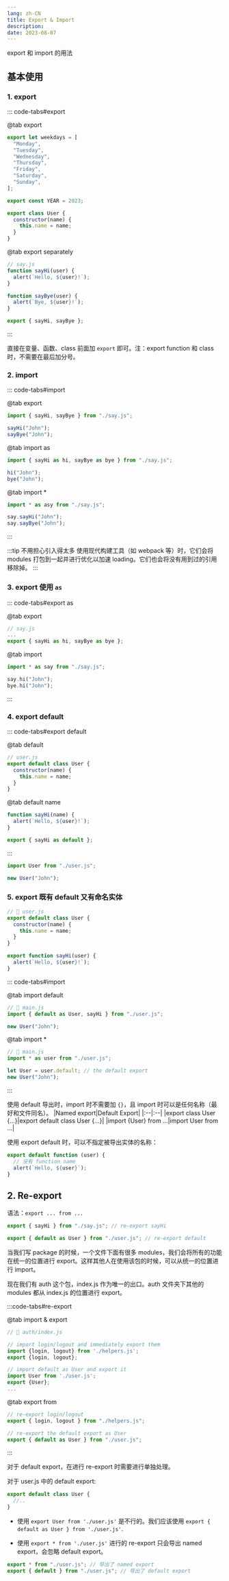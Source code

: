 ```yaml
---
lang: zh-CN
title: Export & Import
description:
date: 2023-08-07
---
```


export 和 import 的用法

<!-- more -->

## 基本使用

### 1. export

::: code-tabs#export

@tab export

```js
export let weekdays = [
  "Monday",
  "Tuesday",
  "Wednesday",
  "Thursday",
  "Friday",
  "Saturday",
  "Sunday",
];

export const YEAR = 2023;

export class User {
  constructor(name) {
    this.name = name;
  }
}
```

@tab export separately

```js
// say.js
function sayHi(user) {
  alert(`Hello, ${user}!`);
}

function sayBye(user) {
  alert(`Bye, ${user}!`);
}

export { sayHi, sayBye };
```

:::

直接在变量、函数、class 前面加 `export` 即可。注：export function 和 class 时，不需要在最后加分号。

### 2. import

::: code-tabs#import

@tab export

```js
import { sayHi, sayBye } from "./say.js";

sayHi("John");
sayBye("John");
```

@tab import as

```js
import { sayHi as hi, sayBye as bye } from "./say.js";

hi("John");
bye("John");
```

@tab import \*

```js
import * as asy from "./say.js";

say.sayHi("John");
say.sayBye("John");
```

:::

:::tip 不用担心引入得太多
使用现代构建工具（如 webpack 等）时，它们会将 modules 打包到一起并进行优化以加速 loading。它们也会将没有用到过的引用移除掉。
:::

### 3. export 使用 `as`

::: code-tabs#export as

@tab export

```js
// say.js
...
export { sayHi as hi, sayBye as bye };
```

@tab import

```js
import * as say from "./say.js";

say.hi("John");
bye.hi("John");
```

:::

### 4. export default

::: code-tabs#export default

@tab default

```js
// user.js
export default class User {
  constructor(name) {
    this.name = name;
  }
}
```

@tab default name

```js
function sayHi(name) {
  alert(`Hello, ${user}!`);
}

export { sayHi as default };
```

:::

```js
import User from "./user.js";

new User("John");
```

### 5. export 既有 default 又有命名实体

```js
// 📁 user.js
export default class User {
  constructor(name) {
    this.name = name;
  }
}

export function sayHi(user) {
  alert(`Hello, ${user}!`);
}
```

::: code-tabs#import

@tab import default

```js
// 📁 main.js
import { default as User, sayHi } from "./user.js";

new User("John");
```

@tab import \*

```js
// 📁 main.js
import * as user from "./user.js";

let User = user.default; // the default export
new User("John");
```

:::

使用 default 导出时，import 时不需要加 `{}`，且 import 时可以是任何名称（最好和文件同名）。
|Named export|Default Export|
|:--|:--|
|export class User {...}|export default class User {...}|
|import {User} from ...|import User from ...|

使用 export default 时，可以不指定被导出实体的名称：

```js
export default function (user) {
  // 没有 function name
  alert(`Hello, ${user}`);
}
```

## 2. Re-export

语法：`export ... from ...`

```js
export { sayHi } from "./say.js"; // re-export sayHi

export { default as User } from "./user.js"; // re-export default
```

当我们写 package 的时候，一个文件下面有很多 modules，我们会将所有的功能在统一的位置进行 export。这样其他人在使用该包的时候，可以从统一的位置进行 import。

现在我们有 auth 这个包，index.js 作为唯一的出口。auth 文件夹下其他的 modules 都从 index.js 的位置进行 export。

:::code-tabs#re-export

@tab import & export

```js
// 📁 auth/index.js

// import login/logout and immediately export them
import {login, logout} from './helpers.js';
export {login, logout};

// import default as User and export it
import User from './user.js';
export {User};
...
```

@tab export from

```js
// re-export login/logout
export { login, logout } from "./helpers.js";

// re-export the default export as User
export { default as User } from "./user.js";
```

:::

对于 default export，在进行 re-export 时需要进行单独处理。

对于 user.js 中的 default export:

```js
export default class User {
  //..
}
```

- 使用 `export User from './user.js'` 是不行的。我们应该使用 `export { default as User } from './user.js'`.

- 使用 `export * from './user.js'` 进行的 re-export 只会导出 named export，会忽略 default export。

```js
export * from "./user.js"; // 导出了 named export
export { default } from "./user.js"; // 导出了 default export
```
